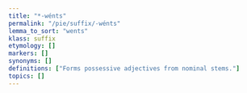```yaml
---
title: "*-wénts"
permalink: "/pie/suffix/-wénts"
lemma_to_sort: "wents"
klass: suffix
etymology: []
markers: []
synonyms: []
definitions: ["Forms possessive adjectives from nominal stems."]
topics: []
---
```

